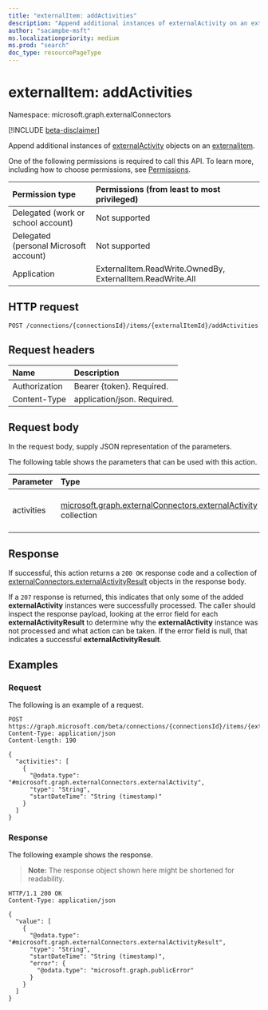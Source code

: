 ```yaml
---
title: "externalItem: addActivities"
description: "Append additional instances of externalActivity on an externalitem."
author: "sacampbe-msft"
ms.localizationpriority: medium
ms.prod: "search"
doc_type: resourcePageType
---
```


# externalItem: addActivities
Namespace: microsoft.graph.externalConnectors

[!INCLUDE [beta-disclaimer](../../includes/beta-disclaimer.md)]

Append additional instances of [externalActivity](../resources/externalconnectors-externalactivity.md) objects on an [externalitem](../resources/externalconnectors-externalitem.md).

One of the following permissions is required to call this API. To learn more, including how to choose permissions, see [Permissions](/graph/permissions-reference).

| Permission type                        | Permissions (from least to most privileged) |
|:---------------------------------------|:--------------------------------------------|
| Delegated (work or school account)     | Not supported                               |
| Delegated (personal Microsoft account) | Not supported                               |
| Application                            | ExternalItem.ReadWrite.OwnedBy, ExternalItem.ReadWrite.All                 |

## HTTP request

<!-- {
  "blockType": "ignored"
}
-->
``` http
POST /connections/{connectionsId}/items/{externalItemId}/addActivities
```

## Request headers
|Name|Description|
|:---|:---|
|Authorization|Bearer {token}. Required.|
|Content-Type|application/json. Required.|

## Request body
In the request body, supply JSON representation of the parameters.

The following table shows the parameters that can be used with this action.

|Parameter|Type|Description|
|:---|:---|:---|
|activities|[microsoft.graph.externalConnectors.externalActivity](../resources/externalconnectors-externalactivity.md) collection|Collection of activities involving an **externalItem**.|



## Response

If successful, this action returns a `200 OK` response code and a collection of [externalConnectors.externalActivityResult](../resources/externalconnectors-externalactivityresult.md) objects in the response body.

If a `207` response is returned, this indicates that only some of the added **externalActivity** instances were successfully processed. The caller should inspect the response payload, looking at the error field for each **externalActivityResult** to determine why the **externalActivity** instance was not processed and what action can be taken. If the error field is null, that indicates a successful **externalActivityResult**.

## Examples

### Request

The following is an example of a request.

<!-- {
  "blockType": "request",
  "name": "externalitemthis.addactivities"
}
-->
``` http
POST https://graph.microsoft.com/beta/connections/{connectionsId}/items/{externalItemId}/addActivities
Content-Type: application/json
Content-length: 190

{
  "activities": [
    {
      "@odata.type": "#microsoft.graph.externalConnectors.externalActivity",
      "type": "String",
      "startDateTime": "String (timestamp)"
    }
  ]
}
```


### Response

The following example shows the response.

>**Note:** The response object shown here might be shortened for readability.
<!-- {
  "blockType": "response",
  "truncated": true,
  "@odata.type": "Collection(microsoft.graph.externalConnectors.externalActivityResult)"
}
-->
``` http
HTTP/1.1 200 OK
Content-Type: application/json

{
  "value": [
    {
      "@odata.type": "#microsoft.graph.externalConnectors.externalActivityResult",
      "type": "String",
      "startDateTime": "String (timestamp)",
      "error": {
        "@odata.type": "microsoft.graph.publicError"
      }
    }
  ]
}
```
